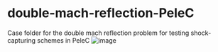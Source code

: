 # double-mach-reflection-PeleC
Case folder for the double mach reflection problem for testing shock-capturing schemes in PeleC
![image](https://github.com/RSuryaNarayan/double-mach-reflection-PeleC/assets/52670594/6152a1b2-99f8-45fe-bf85-8a0353c021d3)

